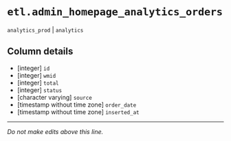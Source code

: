 # `etl.admin_homepage_analytics_orders`
`analytics_prod` | `analytics`

## Column details
* [integer]   `id`
* [integer]   `wmid`
* [integer]   `total`
* [integer]   `status`
* [character varying] `source`
* [timestamp without time zone] `order_date`
* [timestamp without time zone] `inserted_at`

-------------------------------------------------------------------------------
*Do not make edits above this line.*
